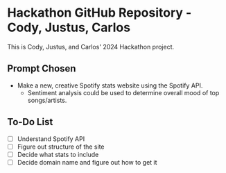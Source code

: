 # Hackathon GitHub Repository - Cody, Justus, Carlos
This is Cody, Justus, and Carlos' 2024 Hackathon project.
## Prompt Chosen
- Make a new, creative Spotify stats website using the Spotify API.
    - Sentiment analysis could be used to determine overall mood of top songs/artists.
## To-Do List
- [ ] Understand Spotify API
- [ ] Figure out structure of the site
- [ ] Decide what stats to include
- [ ] Decide domain name and figure out how to get it
